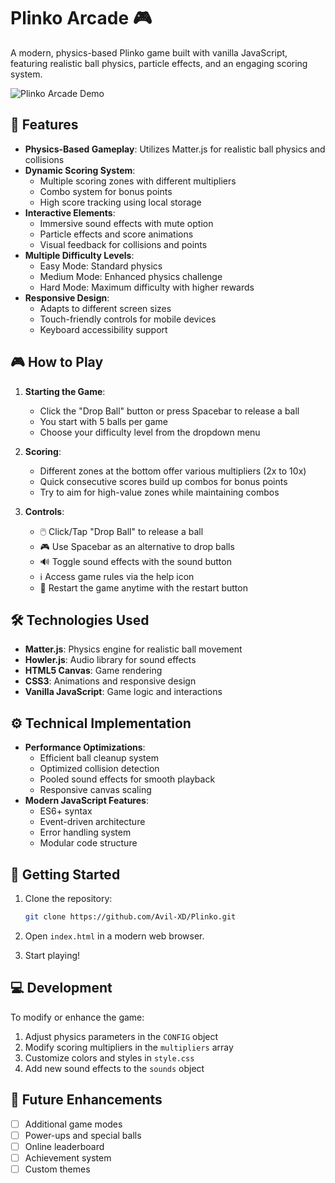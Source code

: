 # Plinko Arcade 🎮

A modern, physics-based Plinko game built with vanilla JavaScript, featuring realistic ball physics, particle effects, and an engaging scoring system.

![Plinko Arcade Demo](https://raw.githubusercontent.com/Avil-XD/Plinko/master/preview.gif)

## 🎯 Features

- **Physics-Based Gameplay**: Utilizes Matter.js for realistic ball physics and collisions
- **Dynamic Scoring System**: 
  - Multiple scoring zones with different multipliers
  - Combo system for bonus points
  - High score tracking using local storage
- **Interactive Elements**:
  - Immersive sound effects with mute option
  - Particle effects and score animations
  - Visual feedback for collisions and points
- **Multiple Difficulty Levels**:
  - Easy Mode: Standard physics
  - Medium Mode: Enhanced physics challenge
  - Hard Mode: Maximum difficulty with higher rewards
- **Responsive Design**:
  - Adapts to different screen sizes
  - Touch-friendly controls for mobile devices
  - Keyboard accessibility support

## 🎮 How to Play

1. **Starting the Game**:
   - Click the "Drop Ball" button or press Spacebar to release a ball
   - You start with 5 balls per game
   - Choose your difficulty level from the dropdown menu

2. **Scoring**:
   - Different zones at the bottom offer various multipliers (2x to 10x)
   - Quick consecutive scores build up combos for bonus points
   - Try to aim for high-value zones while maintaining combos

3. **Controls**:
   - 🖱️ Click/Tap "Drop Ball" to release a ball
   - 🎮 Use Spacebar as an alternative to drop balls
   - 🔊 Toggle sound effects with the sound button
   - ℹ️ Access game rules via the help icon
   - 🔄 Restart the game anytime with the restart button

## 🛠️ Technologies Used

- **Matter.js**: Physics engine for realistic ball movement
- **Howler.js**: Audio library for sound effects
- **HTML5 Canvas**: Game rendering
- **CSS3**: Animations and responsive design
- **Vanilla JavaScript**: Game logic and interactions

## ⚙️ Technical Implementation

- **Performance Optimizations**:
  - Efficient ball cleanup system
  - Optimized collision detection
  - Pooled sound effects for smooth playback
  - Responsive canvas scaling
- **Modern JavaScript Features**:
  - ES6+ syntax
  - Event-driven architecture
  - Error handling system
  - Modular code structure

## 🚀 Getting Started

1. Clone the repository:
   ```bash
   git clone https://github.com/Avil-XD/Plinko.git
   ```

2. Open `index.html` in a modern web browser.

3. Start playing!

## 💻 Development

To modify or enhance the game:

1. Adjust physics parameters in the `CONFIG` object
2. Modify scoring multipliers in the `multipliers` array
3. Customize colors and styles in `style.css`
4. Add new sound effects to the `sounds` object

## 🌟 Future Enhancements

- [ ] Additional game modes
- [ ] Power-ups and special balls
- [ ] Online leaderboard
- [ ] Achievement system
- [ ] Custom themes